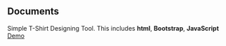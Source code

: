 Documents
---------
Simple T-Shirt Designing Tool. 
This includes **html**, **Bootstrap**, **JavaScript**
[Demo](https://simple-shirt-designing-tool.herokuapp.com/)
